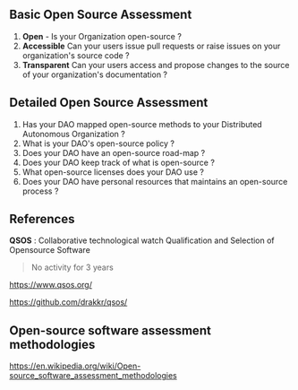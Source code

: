 ## Basic Open Source Assessment

1. **Open** - Is your Organization open-source ?
1. **Accessible** Can your users issue pull requests or raise issues on your organization's source code ?
1. **Transparent** Can your users access and propose changes to the source of your organization's documentation ?

## Detailed Open Source Assessment

1. Has your DAO mapped open-source methods to your Distributed Autonomous Organization ?
2. What is your DAO's open-source policy ?
2. Does your DAO have an open-source road-map ?
3. Does your DAO keep track of what is open-source ?
4. What open-source licenses does your DAO use ?
4. Does your DAO have personal resources that maintains an open-source process ?

## References

**QSOS** : Collaborative technological watch Qualification and Selection of Opensource Software
> No activity for 3 years

https://www.qsos.org/

https://github.com/drakkr/qsos/

## Open-source software assessment methodologies

https://en.wikipedia.org/wiki/Open-source_software_assessment_methodologies

